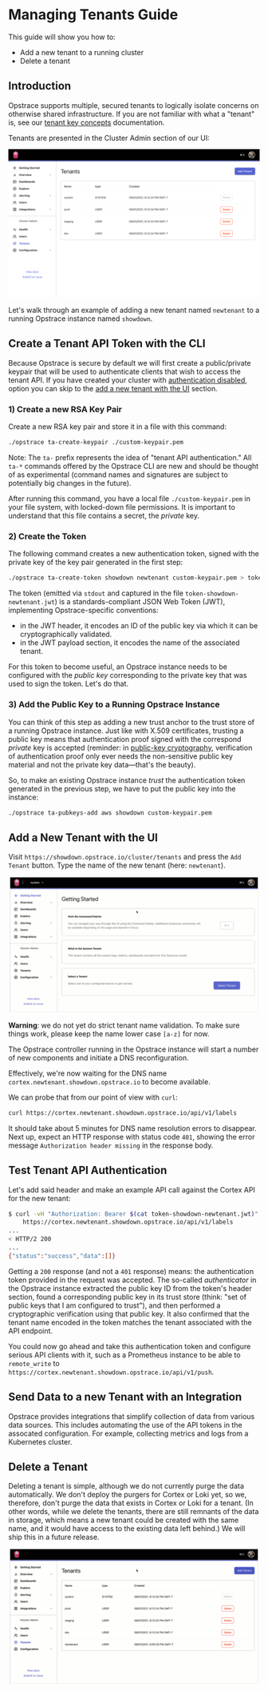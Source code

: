 # Managing Tenants Guide

This guide will show you how to:

* Add a new tenant to a running cluster
* Delete a tenant

## Introduction

Opstrace supports multiple, secured tenants to logically isolate concerns on otherwise shared infrastructure.
If you are not familiar with what a "tenant" is, see our [tenant key concepts](../../references/concepts.md#tenants) documentation.

Tenants are presented in the Cluster Admin section of our UI:

![tenant overview page](../../assets/tenants-guide-overview-1.png)

Let's walk through an example of adding a new tenant named `newtenant` to a running Opstrace instance named `showdown`.

<!-- TODO link to the integrations guide when it exists
If you’re coming from the [quick start](../../quickstart.md), and haven’t yet sent data to one of your tenants, stay tuned for our forthcoming integrations guide to make that process easy.
-->

## Create a Tenant API Token with the CLI

Because Opstrace is secure by default we will first create a public/private keypair that will be used to authenticate clients that wish to access the tenant API.
If you have created your cluster with [authentication disabled](../../references/configuration.md#data_api_authentication_disabled), option you can skip to the [add a new tenant with the UI](./managing-tenants.md#user-content-add-a-new-tenant-with-the-ui) section.

### 1) Create a new RSA Key Pair

Create a new RSA key pair and store it in a file with this command:

```bash
./opstrace ta-create-keypair ./custom-keypair.pem
```

Note: The `ta-` prefix represents the idea of "tenant API authentication."
All `ta-*` commands offered by the Opstrace CLI are new and should be thought of as experimental (command names and signatures are subject to potentially big changes in the future).

After running this command, you have a local file `./custom-keypair.pem` in your file system, with locked-down file permissions.
It is important to understand that this file contains a secret, the _private_ key.

### 2) Create the Token

The following command creates a new authentication token, signed with the private key of the key pair generated in the first step:

```bash
./opstrace ta-create-token showdown newtenant custom-keypair.pem > token-showdown-newtenant.jwt
```

The token (emitted via `stdout` and captured in the file `token-showdown-newtenant.jwt`) is a standards-compliant JSON Web Token (JWT), implementing Opstrace-specific conventions:

* in the JWT header, it encodes an ID of the public key via which it can be
  cryptographically validated.
* in the JWT payload section, it encodes the name of the associated tenant.

For this token to become useful, an Opstrace instance needs to be configured with the _public key_ corresponding to the private key that was used to sign the token.
Let's do that.

### 3) Add the Public Key to a Running Opstrace Instance

You can think of this step as adding a new trust anchor to the trust store of a running Opstrace instance.
Just like with X.509 certificates, trusting a public key means that authentication proof signed with the correspond _private_ key is accepted (reminder: in [public-key cryptography](https://en.wikipedia.org/wiki/Public-key_cryptography), verification of authentication proof only ever needs the non-sensitive public key material and not the private key data—that's the beauty).

So, to make an existing Opstrace instance _trust_ the authentication token generated in the previous step, we have to put the public key into the instance:

```bash
./opstrace ta-pubkeys-add aws showdown custom-keypair.pem
```

## Add a New Tenant with the UI

Visit `https://showdown.opstrace.io/cluster/tenants` and press the `Add Tenant` button.
Type the name of the new tenant (here: `newtenant`).

![add tenant gif](../../assets/tenants-guide-add.gif)

**Warning**: we do not yet do strict tenant name validation.
To make sure things work, please keep the name lower case `[a-z]` for now.

The Opstrace controller running in the Opstrace instance will start a number of new components and initiate a DNS reconfiguration.

Effectively, we're now waiting for the DNS name `cortex.newtenant.showdown.opstrace.io` to become available.

We can probe that from our point of view with `curl`:

```bash
curl https://cortex.newtenant.showdown.opstrace.io/api/v1/labels
```

It should take about 5 minutes for DNS name resolution errors to disappear.
Next up, expect an HTTP response with status code `401`, showing the error message
`Authorization header missing` in the response body.

## Test Tenant API Authentication

Let's add said header and make an example API call against the Cortex API for the new tenant:

```bash
$ curl -vH "Authorization: Bearer $(cat token-showdown-newtenant.jwt)" \
    https://cortex.newtenant.showdown.opstrace.io/api/v1/labels
...
< HTTP/2 200
...
{"status":"success","data":[]}
```

Getting a `200` response (and not a `401` response) means: the authentication token provided in the request was accepted.
The so-called _authenticator_ in the Opstrace instance extracted the public key ID from the token's header section, found a corresponding public key in its trust store (think: "set of public keys that I am configured to trust"), and then performed a cryptographic verification using that public key.
It also confirmed that the tenant name encoded in the token matches the tenant associated with the API endpoint.

You could now go ahead and take this authentication token and configure serious API clients with it, such as a Prometheus instance to be able to `remote_write` to `https://cortex.newtenant.showdown.opstrace.io/api/v1/push`.

## Send Data to a new Tenant with an Integration

Opstrace provides integrations that simplify collection of data from various data sources.
This includes automating the use of the API tokens in the assocated configuration.
For example, collecting metrics and logs from a Kubernetes cluster.

## Delete a Tenant

Deleting a tenant is simple, although we do not currently purge the data automatically.  We don't deploy the purgers for Cortex or Loki yet, so we, therefore, don't purge the data that exists in Cortex or Loki for a tenant.
(In other words, while we delete the tenants, there are still remnants of the data in storage, which means a new tenant could be created with the same name, and it would have access to the existing data left behind.)
We will ship this in a future release.

![deleting a tenant gif](../../assets/tenants-guide-delete.gif)
